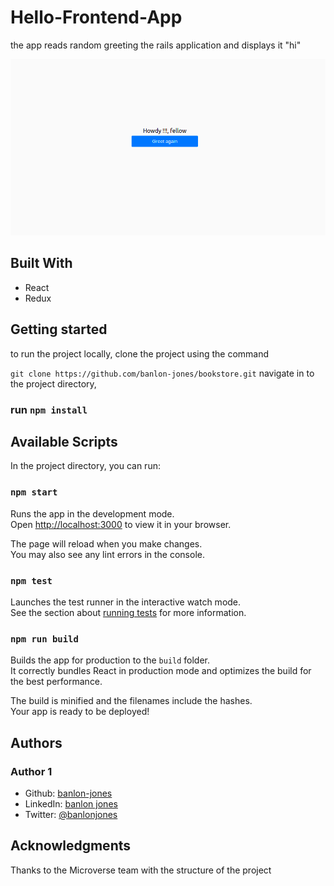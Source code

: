 # Hello-Frontend-App
 
 
the app reads random greeting the rails application and displays it "hi"


![app-screenshot](appImage1.png)

## Built With 
 - React
 - Redux

## Getting started
to run the project locally, clone the project using the command 

`git clone https://github.com/banlon-jones/bookstore.git`
navigate in to the project directory, 

### run `npm install`

## Available Scripts

In the project directory, you can run:

### `npm start`

Runs the app in the development mode.\
Open [http://localhost:3000](http://localhost:3000) to view it in your browser.

The page will reload when you make changes.\
You may also see any lint errors in the console.

### `npm test`

Launches the test runner in the interactive watch mode.\
See the section about [running tests](https://facebook.github.io/create-react-app/docs/running-tests) for more information.

### `npm run build`

Builds the app for production to the `build` folder.\
It correctly bundles React in production mode and optimizes the build for the best performance.

The build is minified and the filenames include the hashes.\
Your app is ready to be deployed!

## Authors

### Author 1
 - Github: [banlon-jones](https://github.com/banlon-jones)
 - LinkedIn: [banlon jones](https://www.linkedin.com/in/banlon-jones-b0205812a)
 - Twitter: [@banlonjones](https://twitter.com/banlonjones)

## Acknowledgments

Thanks to the Microverse team with the structure of the project
